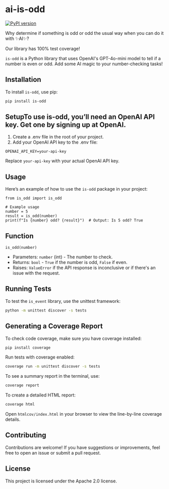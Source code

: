 # ai-is-odd

[![PyPI version](https://badge.fury.io/py/ai-is-odd.svg)](https://badge.fury.io/py/ai-is-odd)

Why determine if something is odd or odd the usual way when you can do it with ✨AI✨?

Our library has 100% test coverage!

`is-odd` is a Python library that uses OpenAI's GPT-4o-mini model to tell if a number is even or odd. Add some AI magic to your number-checking tasks!

## Installation

To install `is-odd`, use pip:

```bash
pip install is-odd
```

## SetupTo use is-odd, you’ll need an OpenAI API key. Get one by signing up at OpenAI.

1. Create a .env file in the root of your project.
2. Add your OpenAI API key to the .env file:

```
OPENAI_API_KEY=your-api-key
```
Replace `your-api-key` with your actual OpenAI API key.

## Usage
Here’s an example of how to use the `is-odd` package in your project:

```
from is_odd import is_odd

# Example usage
number = 5
result = is_odd(number)
print(f"Is {number} odd? {result}")  # Output: Is 5 odd? True
```

## Function
`is_odd(number)`
- Parameters: `number` (int) - The number to check.
- Returns: `bool` - `True` if the number is odd, `False` if even.
- Raises: `ValueError` if the API response is inconclusive or if there's an issue with the request.


## Running Tests
To test the `is_event` library, use the unittest framework:


```bash
python -m unittest discover -s tests
```

## Generating a Coverage Report
To check code coverage, make sure you have coverage installed:

```bash
pip install coverage
```
Run tests with coverage enabled:
```bash
coverage run -m unittest discover -s tests
```

To see a summary report in the terminal, use:
```bash
coverage report
```

To create a detailed HTML report:
```bash
coverage html
```

Open `htmlcov/index.html` in your browser to view the line-by-line coverage details.

## Contributing
Contributions are welcome! If you have suggestions or improvements, feel free to open an issue or submit a pull request.

## License
This project is licensed under the Apache 2.0 license.

